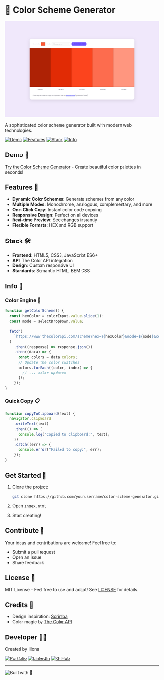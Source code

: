 # 🎨 Color Scheme Generator

![Color Scheme Generator Preview](</assets/the-color-scheme-generator.netlify.app_(Readme).png>)

A sophisticated color scheme generator built with modern web technologies.

[![Demo](https://img.shields.io/badge/View-Demo-blue.svg)](#demo-)
[![Features](https://img.shields.io/badge/View-Features-green.svg)](#features-)
[![Stack](https://img.shields.io/badge/View-Stack-orange.svg)](#stack-%EF%B8%8F)
[![Info](https://img.shields.io/badge/View-Info-red.svg)](#info-)

## Demo 🚀

[Try the Color Scheme Generator](https://the-color-scheme-generator.netlify.app/) - Create beautiful color palettes in seconds!

## Features 🌈

- **Dynamic Color Schemes**: Generate schemes from any color
- **Multiple Modes**: Monochrome, analogous, complementary, and more
- **One-Click Copy**: Instant color code copying
- **Responsive Design**: Perfect on all devices
- **Real-time Preview**: See changes instantly
- **Flexible Formats**: HEX and RGB support

## Stack 🛠️

- **Frontend**: HTML5, CSS3, JavaScript ES6+
- **API**: The Color API integration
- **Design**: Custom responsive UI
- **Standards**: Semantic HTML, BEM CSS

## Info 📖

### Color Engine 🎨

```javascript
function getColorScheme() {
  const hexColor = colorInput.value.slice(1);
  const mode = selectDropDown.value;

  fetch(
    `https://www.thecolorapi.com/scheme?hex=${hexColor}&mode=${mode}&count=5`
  )
    .then((response) => response.json())
    .then((data) => {
      const colors = data.colors;
      // Update the color swatches
      colors.forEach((color, index) => {
        // ... color updates
      });
    });
}
```

### Quick Copy 📋

```javascript
function copyToClipboard(text) {
  navigator.clipboard
    .writeText(text)
    .then(() => {
      console.log("Copied to clipboard:", text);
    })
    .catch((err) => {
      console.error("Failed to copy:", err);
    });
}
```

## Get Started 🏁

1. Clone the project:

   ```bash
   git clone https://github.com/yourusername/color-scheme-generator.git
   ```

2. Open `index.html`
3. Start creating!

## Contribute 🤝

Your ideas and contributions are welcome! Feel free to:

- Submit a pull request
- Open an issue
- Share feedback

## License 📄

MIT License - Feel free to use and adapt! See [LICENSE](LICENSE) for details.

## Credits 🙏

- Design inspiration: [Scrimba](https://scrimba.com)
- Color magic by [The Color API](https://www.thecolorapi.com)

## Developer 👩‍💻

Created by Illona

[![Portfolio](https://img.shields.io/badge/Portfolio-View-blueviolet.svg)][portfolio]
[![LinkedIn](https://img.shields.io/badge/LinkedIn-Connect-blue.svg)][linkedin]
[![GitHub](https://img.shields.io/badge/GitHub-Follow-black.svg)][github]

[portfolio]: https://oceaniccodes.netlify.app/
[linkedin]: https://www.linkedin.com/in/illonaaddae
[github]: https://github.com/illonaaddae

---

![Built with 🎨](https://img.shields.io/badge/Built_with_🎨-for_the_love_of_color-lightgrey.svg)
